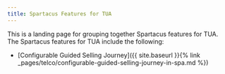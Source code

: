 ```yaml
---
title: Spartacus Features for TUA
---
```


This is a landing page for grouping together Spartacus features for TUA. The Spartacus features for TUA include the following:

- [Configurable Guided Selling Journey]({{ site.baseurl }}{% link _pages/telco/configurable-guided-selling-journey-in-spa.md %})